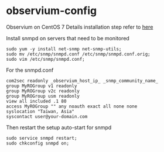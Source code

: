 # observium-config
Observium on CentOS 7
Details installation step refer to [here](http://docs.observium.org/install_rhel7/)

Install snmpd on servers that need to be monitored
```
sudo yum -y install net-snmp net-snmp-utils;
sudo mv /etc/snmp/snmpd.conf /etc/snmp/snmpd.conf.orig;
sudo vim /etc/snmp/snmpd.conf;
```
For the snmpd.conf 
```
com2sec readonly _observium_host_ip_ _snmp_community_name_
group MyROGroup v1 readonly
group MyROGroup v2c readonly
group MyROGroup usm readonly
view all included .1 80
access MyROGroup "" any noauth exact all none none
syslocation "Taiwan, Asia"
syscontact user@your-domain.com
```
Then restart the setup auto-start for snmpd
```
sudo service snmpd restart;
sudo chkconfig snmpd on;
```
